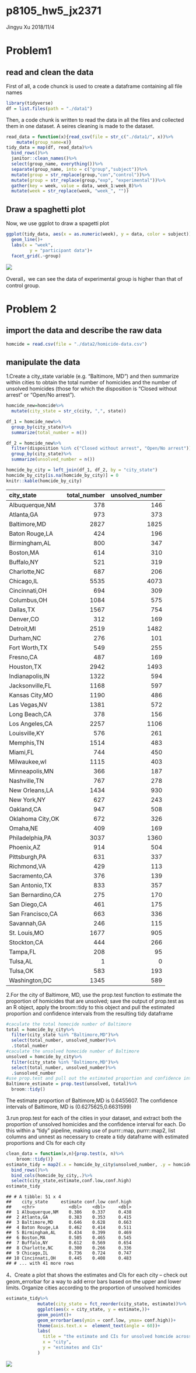 p8105\_hw5\_jx2371
================
Jingyu Xu
2018/11/4

Problem1
========

read and clean the data
-----------------------

First of all, a code chunck is used to create a dataframe containing all file names

``` r
library(tidyverse)
df = list.files(path = "./data1")
```

Then, a code chunk is written to read the data in all the files and collected them in one dataset. A seires cleaning is made to the dataset.

``` r
read_data = function(x){read_csv(file = str_c("./data1/", x))%>%
    mutate(group_name=x)}
tidy_data = map(df, read_data)%>%
  bind_rows()%>%
  janitor::clean_names()%>%
  select(group_name, everything())%>%
  separate(group_name, into = c("group","subject"))%>%
  mutate(group = str_replace(group,"con","control"))%>%
  mutate(group = str_replace(group,"exp", "experimental"))%>%
  gather(key = week, value = data, week_1:week_8)%>%
  mutate(week = str_replace(week, "week_", ""))
```

Draw a spaghetti plot
---------------------

Now, we use ggplot to draw a spagetti plot

``` r
ggplot(tidy_data, aes(x = as.numeric(week), y = data, color = subject))+
  geom_line()+
  labs(x = "week", 
         y = "participant data")+
  facet_grid(.~group)
```

![](p8105_hw5_jx2371_files/figure-markdown_github/unnamed-chunk-3-1.png)

Overall，we can see the data of experimental group is higher than that of control group.

Problem 2
=========

import the data and describe the raw data
-----------------------------------------

``` r
homcide = read.csv(file = "./data2/homicide-data.csv")
```

manipulate the data
-------------------

1.Create a city\_state variable (e.g. “Baltimore, MD”) and then summarize within cities to obtain the total number of homicides and the number of unsolved homicides (those for which the disposition is “Closed without arrest” or “Open/No arrest”).

``` r
homcide_new=homcide%>%
  mutate(city_state = str_c(city, ",", state))
```

``` r
df_1 = homcide_new%>%
  group_by(city_state)%>%
  summarize(total_number = n())

df_2 = homcide_new%>%
  filter(disposition %in% c("Closed without arrest", "Open/No arrest"))%>%
  group_by(city_state)%>%
  summarize(unsolved_number = n())

homcide_by_city = left_join(df_1, df_2, by = "city_state")
homcide_by_city[is.na(homcide_by_city)] = 0
knitr::kable(homcide_by_city)
```

| city\_state       |  total\_number|  unsolved\_number|
|:------------------|--------------:|-----------------:|
| Albuquerque,NM    |            378|               146|
| Atlanta,GA        |            973|               373|
| Baltimore,MD      |           2827|              1825|
| Baton Rouge,LA    |            424|               196|
| Birmingham,AL     |            800|               347|
| Boston,MA         |            614|               310|
| Buffalo,NY        |            521|               319|
| Charlotte,NC      |            687|               206|
| Chicago,IL        |           5535|              4073|
| Cincinnati,OH     |            694|               309|
| Columbus,OH       |           1084|               575|
| Dallas,TX         |           1567|               754|
| Denver,CO         |            312|               169|
| Detroit,MI        |           2519|              1482|
| Durham,NC         |            276|               101|
| Fort Worth,TX     |            549|               255|
| Fresno,CA         |            487|               169|
| Houston,TX        |           2942|              1493|
| Indianapolis,IN   |           1322|               594|
| Jacksonville,FL   |           1168|               597|
| Kansas City,MO    |           1190|               486|
| Las Vegas,NV      |           1381|               572|
| Long Beach,CA     |            378|               156|
| Los Angeles,CA    |           2257|              1106|
| Louisville,KY     |            576|               261|
| Memphis,TN        |           1514|               483|
| Miami,FL          |            744|               450|
| Milwaukee,wI      |           1115|               403|
| Minneapolis,MN    |            366|               187|
| Nashville,TN      |            767|               278|
| New Orleans,LA    |           1434|               930|
| New York,NY       |            627|               243|
| Oakland,CA        |            947|               508|
| Oklahoma City,OK  |            672|               326|
| Omaha,NE          |            409|               169|
| Philadelphia,PA   |           3037|              1360|
| Phoenix,AZ        |            914|               504|
| Pittsburgh,PA     |            631|               337|
| Richmond,VA       |            429|               113|
| Sacramento,CA     |            376|               139|
| San Antonio,TX    |            833|               357|
| San Bernardino,CA |            275|               170|
| San Diego,CA      |            461|               175|
| San Francisco,CA  |            663|               336|
| Savannah,GA       |            246|               115|
| St. Louis,MO      |           1677|               905|
| Stockton,CA       |            444|               266|
| Tampa,FL          |            208|                95|
| Tulsa,AL          |              1|                 0|
| Tulsa,OK          |            583|               193|
| Washington,DC     |           1345|               589|

2.For the city of Baltimore, MD, use the prop.test function to estimate the proportion of homicides that are unsolved; save the output of prop.test as an R object, apply the broom::tidy to this object and pull the estimated proportion and confidence intervals from the resulting tidy dataframe

``` r
#caculate the total homecide number of Baltimore
total = homcide_by_city%>%
  filter(city_state %in% "Baltimore,MD")%>%
  select(total_number, unsolved_number)%>%
  .$total_number
#caculate the unsolved homecide number of Baltimore
unsolved = homcide_by_city%>%
  filter(city_state %in% "Baltimore,MD")%>%
  select(total_number, unsolved_number)%>%
  .$unsolved_number
#use prop.test and pull out the estimated proportion and confidence intervals
Baltimore_estimate = prop.test(unsolved, total)%>%
  broom::tidy()
```

The estimate proportion of Baltimore,MD is 0.6455607. The confidence intervals of Baltimore, MD is (0.6275625,0.6631599)

3.run prop.test for each of the cities in your dataset, and extract both the proportion of unsolved homicides and the confidence interval for each. Do this within a “tidy” pipeline, making use of purrr::map, purrr::map2, list columns and unnest as necessary to create a tidy dataframe with estimated proportions and CIs for each city

``` r
clean_data = function(x,n){prop.test(x, n)%>%
    broom::tidy()}
estimate_tidy = map2(.x = homcide_by_city$unsolved_number, .y = homcide_by_city$total_number, ~clean_data(x =.x, n = .y))%>%
  bind_rows()%>%
  bind_cols(homcide_by_city,.)%>%
  select(city_state,estimate,conf.low,conf.high)
estimate_tidy
```

    ## # A tibble: 51 x 4
    ##    city_state     estimate conf.low conf.high
    ##    <chr>             <dbl>    <dbl>     <dbl>
    ##  1 Albuquerque,NM    0.386    0.337     0.438
    ##  2 Atlanta,GA        0.383    0.353     0.415
    ##  3 Baltimore,MD      0.646    0.628     0.663
    ##  4 Baton Rouge,LA    0.462    0.414     0.511
    ##  5 Birmingham,AL     0.434    0.399     0.469
    ##  6 Boston,MA         0.505    0.465     0.545
    ##  7 Buffalo,NY        0.612    0.569     0.654
    ##  8 Charlotte,NC      0.300    0.266     0.336
    ##  9 Chicago,IL        0.736    0.724     0.747
    ## 10 Cincinnati,OH     0.445    0.408     0.483
    ## # ... with 41 more rows

4、Create a plot that shows the estimates and CIs for each city – check out geom\_errorbar for a way to add error bars based on the upper and lower limits. Organize cities according to the proportion of unsolved homicides

``` r
estimate_tidy%>%
            mutate(city_state = fct_reorder(city_state, estimate))%>%
            ggplot(aes(x = city_state, y = estimate,))+
            geom_point()+
            geom_errorbar(aes(ymin = conf.low, ymax= conf.high))+
            theme(axis.text.x =  element_text(angle = 60))+
            labs(
              title = "the estimate and CIs for unsolved homcide across the U.S.",
              x = "city",
              y = "estimates and CIs"
            )
```

![](p8105_hw5_jx2371_files/figure-markdown_github/unnamed-chunk-9-1.png)
